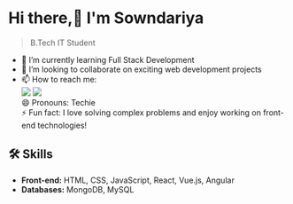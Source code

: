 # Hi there,👋 I'm Sowndariya
> B.Tech IT Student

- 🌱 I’m currently learning Full Stack Development  
- 💞️ I’m looking to collaborate on exciting web development projects  
- 📫 How to reach me:
 <br />[<img src="https://img.shields.io/badge/Gmail-D14836?style=for-the-badge&logo=gmail&logoColor=white" />](https://mail.google.com/mail/u/0/#inbox) [<img src="https://img.shields.io/badge/LinkedIn-0077B5?style=for-the-badge&logo=linkedin&logoColor=white" />](https://www.linkedin.com/in/sowndariya-k-9s11k/)  
😄 Pronouns: Techie  
⚡ Fun fact: I love solving complex problems and enjoy working on front-end technologies!  

## 🛠 Skills
- **Front-end:** HTML, CSS, JavaScript, React, Vue.js, Angular
- **Databases:** MongoDB, MySQL

